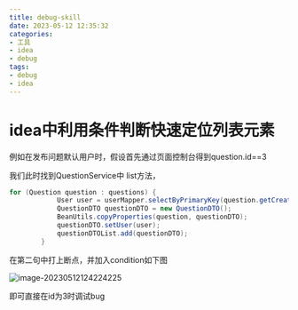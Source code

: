```yaml
---
title: debug-skill
date: 2023-05-12 12:35:32
categories:
- 工具
- idea
- debug
tags:
- debug
- idea
---
```


# idea中利用条件判断快速定位列表元素

例如在发布问题默认用户时，假设首先通过页面控制台得到question.id==3

我们此时找到QuestionService中 list方法，

```java
for (Question question : questions) {
            User user = userMapper.selectByPrimaryKey(question.getCreator());
            QuestionDTO questionDTO = new QuestionDTO();
            BeanUtils.copyProperties(question, questionDTO);
            questionDTO.setUser(user);
            questionDTOList.add(questionDTO);
        }
```

在第二句中打上断点，并加入condition如下图

![image-20230512124224225](https://web-mhe.oss-cn-beijing.aliyuncs.com/hexo/image-20230512124224225.png)

即可直接在id为3时调试bug

